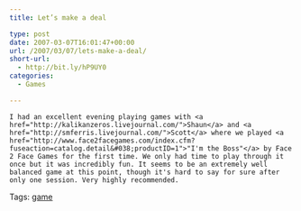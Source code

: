 ```yaml
---
title: Let’s make a deal

type: post
date: 2007-03-07T16:01:47+00:00
url: /2007/03/07/lets-make-a-deal/
short-url:
  - http://bit.ly/hP9UY0
categories:
  - Games

---
```

<div class='microid-mailto+http:sha1:9adbe567d48130ac8a1cfb35d186b2f56ed917f8'>
  
    I had an excellent evening playing games with <a href="http://kalikanzeros.livejournal.com/">Shaun</a> and <a href="http://smferris.livejournal.com/">Scott</a> where we played <a href="http://www.face2facegames.com/index.cfm?fuseaction=catalog.detail&#038;productID=1">"I'm the Boss"</a> by Face 2 Face Games for the first time. We only had time to play through it once but it was incredibly fun. It seems to be an extremely well balanced game at this point, though it's hard to say for sure after only one session. Very highly recommended.
  
</div>

<div class="st-post-tags">
  Tags: <a href="http://www.cavort.org/tag/game/" title="game" rel="tag">game</a><br />
</div>